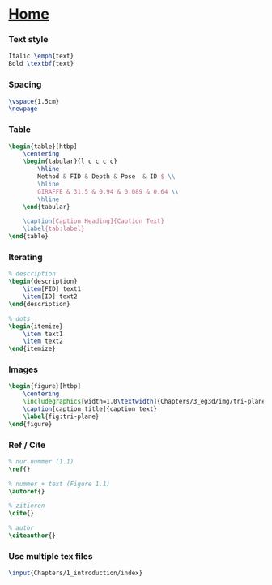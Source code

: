 # [Home](../README.md)

### Text style

```tex
Italic \emph{text}
Bold \textbf{text}
```

### Spacing

```tex
\vspace{1.5cm}
\newpage
```

### Table

```tex
\begin{table}[htbp]
    \centering
    \begin{tabular}{l c c c c}
        \hline
        Method & FID & Depth & Pose  & ID $ \\ 
        \hline
        GIRAFFE & 31.5 & 0.94 & 0.089 & 0.64 \\
        \hline
    \end{tabular}

    \caption[Caption Heading]{Caption Text}
    \label{tab:label}
\end{table}

```

### Iterating

```tex
% description
\begin{description}    
    \item[FID] text1
    \item[ID] text2
\end{description}

% dots
\begin{itemize}    
    \item text1
    \item text2
\end{itemize}
```

### Images

```tex
\begin{figure}[htbp]
    \centering
    \includegraphics[width=1.0\textwidth]{Chapters/3_eg3d/img/tri-plane.png}
    \caption[caption title]{caption text}
    \label{fig:tri-plane}
\end{figure}
```

### Ref / Cite

```tex
% nur nummer (1.1)
\ref{}

% nummer + text (Figure 1.1)
\autoref{}

% zitieren
\cite{}

% autor
\citeauthor{}
```

### Use multiple tex files
```tex
\input{Chapters/1_introduction/index}
```